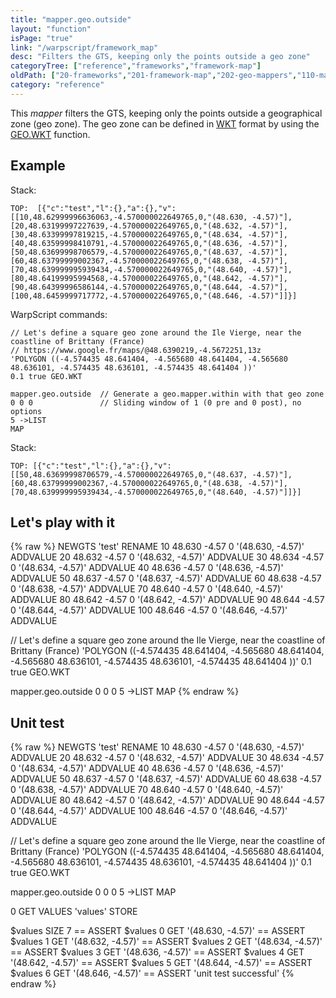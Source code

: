 ```yaml
---
title: "mapper.geo.outside"
layout: "function"
isPage: "true"
link: "/warpscript/framework_map"
desc: "Filters the GTS, keeping only the points outside a geo zone"
categoryTree: ["reference","frameworks","framework-map"]
oldPath: ["20-frameworks","201-framework-map","202-geo-mappers","110-mapper_geo_outside.html.md"]
category: "reference"
---
```

 

This *mapper* filters the GTS, keeping only the points outside a geographical zone (geo zone). The geo zone can be defined in [WKT](http://en.wikipedia.org/wiki/Well-known_text) format by using the [GEO.WKT](function_GEO_WKT) function. 

## Example ##

Stack:

    TOP:  [{"c":"test","l":{},"a":{},"v":[[10,48.62999996636063,-4.570000022649765,0,"(48.630, -4.57)"],[20,48.63199997227639,-4.570000022649765,0,"(48.632, -4.57)"],[30,48.63399997819215,-4.570000022649765,0,"(48.634, -4.57)"],[40,48.63599998410791,-4.570000022649765,0,"(48.636, -4.57)"],[50,48.63699998706579,-4.570000022649765,0,"(48.637, -4.57)"],[60,48.63799999002367,-4.570000022649765,0,"(48.638, -4.57)"],[70,48.639999995939434,-4.570000022649765,0,"(48.640, -4.57)"],[80,48.64199995994568,-4.570000022649765,0,"(48.642, -4.57)"],[90,48.64399996586144,-4.570000022649765,0,"(48.644, -4.57)"],[100,48.6459999717772,-4.570000022649765,0,"(48.646, -4.57)"]]}]

WarpScript commands:

    

    // Let's define a square geo zone around the Ile Vierge, near the coastline of Brittany (France) 
    // https://www.google.fr/maps/@48.6390219,-4.5672251,13z
    'POLYGON ((-4.574435 48.641404, -4.565680 48.641404, -4.565680 48.636101, -4.574435 48.636101, -4.574435 48.641404 ))'
    0.1 true GEO.WKT

    mapper.geo.outside  // Generate a geo.mapper.within with that geo zone
    0 0 0               // Sliding window of 1 (0 pre and 0 post), no options
    5 ->LIST
    MAP

Stack: 

    TOP: [{"c":"test","l":{},"a":{},"v":[[50,48.63699998706579,-4.570000022649765,0,"(48.637, -4.57)"],[60,48.63799999002367,-4.570000022649765,0,"(48.638, -4.57)"],[70,48.639999995939434,-4.570000022649765,0,"(48.640, -4.57)"]]}]
    

## Let's play with it ##

{% raw %}
<warp10-warpscript-widget>NEWGTS 'test' RENAME
10  48.630 -4.57 0 '(48.630, -4.57)' ADDVALUE
20  48.632 -4.57 0 '(48.632, -4.57)' ADDVALUE
30  48.634 -4.57 0 '(48.634, -4.57)' ADDVALUE
40  48.636 -4.57 0 '(48.636, -4.57)' ADDVALUE
50  48.637 -4.57 0 '(48.637, -4.57)' ADDVALUE
60  48.638 -4.57 0 '(48.638, -4.57)' ADDVALUE
70  48.640 -4.57 0 '(48.640, -4.57)' ADDVALUE
80  48.642 -4.57 0 '(48.642, -4.57)' ADDVALUE
90  48.644 -4.57 0 '(48.644, -4.57)' ADDVALUE
100 48.646 -4.57 0 '(48.646, -4.57)' ADDVALUE

// Let's define a square geo zone around the Ile Vierge, near the coastline of Brittany (France)
'POLYGON ((-4.574435 48.641404, -4.565680 48.641404, -4.565680 48.636101, -4.574435 48.636101, -4.574435 48.641404 ))'
0.1 true GEO.WKT

mapper.geo.outside 0 0 0 
5 ->LIST MAP 
</warp10-warpscript-widget>
{% endraw %}    

 
## Unit test ##

{% raw %}
<warp10-warpscript-widget>NEWGTS 'test' RENAME
10  48.630 -4.57 0 '(48.630, -4.57)' ADDVALUE
20  48.632 -4.57 0 '(48.632, -4.57)' ADDVALUE
30  48.634 -4.57 0 '(48.634, -4.57)' ADDVALUE
40  48.636 -4.57 0 '(48.636, -4.57)' ADDVALUE
50  48.637 -4.57 0 '(48.637, -4.57)' ADDVALUE
60  48.638 -4.57 0 '(48.638, -4.57)' ADDVALUE
70  48.640 -4.57 0 '(48.640, -4.57)' ADDVALUE
80  48.642 -4.57 0 '(48.642, -4.57)' ADDVALUE
90  48.644 -4.57 0 '(48.644, -4.57)' ADDVALUE
100 48.646 -4.57 0 '(48.646, -4.57)' ADDVALUE

// Let's define a square geo zone around the Ile Vierge, near the coastline of Brittany (France)
'POLYGON ((-4.574435 48.641404, -4.565680 48.641404, -4.565680 48.636101, -4.574435 48.636101, -4.574435 48.641404 ))'
0.1 true GEO.WKT

mapper.geo.outside 0 0 0 
5 ->LIST MAP 

0 GET VALUES 'values' STORE

$values SIZE 7 == ASSERT
$values 0 GET '(48.630, -4.57)' == ASSERT
$values 1 GET '(48.632, -4.57)' == ASSERT
$values 2 GET '(48.634, -4.57)' == ASSERT
$values 3 GET '(48.636, -4.57)' == ASSERT
$values 4 GET '(48.642, -4.57)' == ASSERT
$values 5 GET '(48.644, -4.57)' == ASSERT
$values 6 GET '(48.646, -4.57)' == ASSERT
'unit test successful'
</warp10-warpscript-widget>
{% endraw %}        